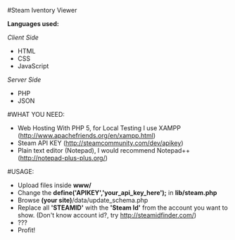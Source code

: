 #Steam Iventory Viewer

**Languages used:**

*Client Side*
- HTML
- CSS
- JavaScript

*Server Side*
- PHP
- JSON

#WHAT YOU NEED:
- Web Hosting With PHP 5, for Local Testing I use XAMPP (http://www.apachefriends.org/en/xampp.html)
- Steam API KEY (http://steamcommunity.com/dev/apikey)
- Plain text editor (Notepad), I would recommend Notepad++ (http://notepad-plus-plus.org/)

#USAGE:
- Upload files inside **www/**
- Change the **define('APIKEY','your_api_key_here');** in **lib/steam.php**
- Browse **(your site)**/data/update_schema.php
- Replace all **'STEAMID'** with the **'Steam Id'** from the account you want to show. (Don't know account id?, try http://steamidfinder.com/)
- ???
- Profit!

